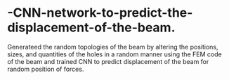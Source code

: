 # -CNN-network-to-predict-the-displacement-of-the-beam.
Generateed the random topologies of the beam by altering the positions, sizes, and quantities of the holes in a random manner using the FEM code of the beam and trained CNN to predict displacement of the beam for random position of forces.
